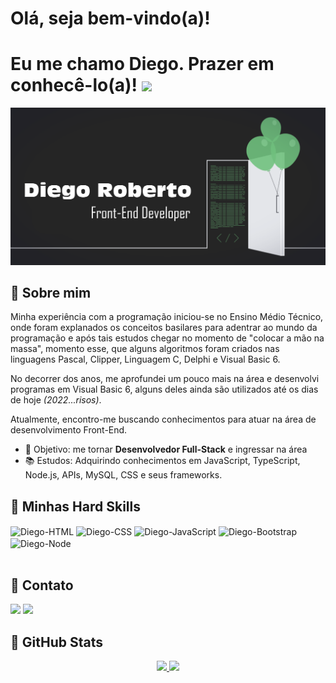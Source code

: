 # Olá, seja bem-vindo(a)!
# Eu me chamo Diego. Prazer em conhecê-lo(a)! <img src="https://media.giphy.com/media/hvRJCLFzcasrR4ia7z/giphy.gif" width="25px">

[![banner](./logo.png)](https://github.com/diegorobertoo)

## 🔖 Sobre mim 
Minha experiência com a programação iniciou-se no Ensino Médio Técnico, onde foram explanados os conceitos basilares para adentrar ao mundo da programação e após tais estudos chegar no momento de "colocar a mão na massa", momento esse, que alguns algoritmos foram criados nas linguagens Pascal, Clipper, Linguagem C, Delphi e Visual Basic 6. 

No decorrer dos anos, me aprofundei um pouco mais na área e desenvolvi programas em Visual Basic 6, alguns deles ainda são utilizados até os dias de hoje <i>(2022...risos)</i>.

Atualmente, encontro-me buscando conhecimentos para atuar na área de desenvolvimento Front-End.

- :dart: Objetivo: me tornar **Desenvolvedor Full-Stack** e ingressar na área
- :books: Estudos: Adquirindo conhecimentos em JavaScript, TypeScript, Node.js, APIs, MySQL, CSS e seus frameworks.

## 🚀 Minhas Hard Skills 
<div>
  <img align="center" alt="Diego-HTML" height="30" width="40" src="https://www.svgrepo.com/show/349402/html5.svg">
  <img align="center" alt="Diego-CSS" height="30" width="40" src="https://www.svgrepo.com/show/349330/css3.svg">
  <img align="center" alt="Diego-JavaScript" height="30" width="40" src="https://www.svgrepo.com/show/349419/javascript.svg">
  <img align="center" alt="Diego-Bootstrap" height="30" width="40" src="https://getbootstrap.com.br/docs/4.1/assets/img/bootstrap-stack.png">
  <img align="center" alt="Diego-Node" height="20" width="40" src="https://www.svgrepo.com/show/314392/node.svg">
</div>
<br>
 
  ## 📧 Contato
  <div>
   <a href ="mailto:diegorobertoo@gmail.com"><img src="https://img.shields.io/badge/Gmail-D14836?style=for-the-badge&logo=gmail&logoColor=white" target="_blank"></a>
   <a href="https://www.linkedin.com/in/roberto-diego/" target="_blank"><img src="https://img.shields.io/badge/-LinkedIn-%230077B5?style=for-the-badge&logo=linkedin&logoColor=white" target="_blank"></a> 
  </div>
   
<div>

  ##
  
</div>

## 🔄 GitHub Stats
<div align="center">
  <a href="https://github.com/diegorobertoo">
   <img height="140em" src="https://github-readme-stats.vercel.app/api?username=diegorobertoo&theme=vue&show_icons=true&include_all_commits=true&count_private=true"/>
   <img height="140em" src="https://github-readme-stats.vercel.app/api/top-langs/?username=diegorobertoo&layout=compact&theme=vue"/> 
  </a>
</div>

  
 